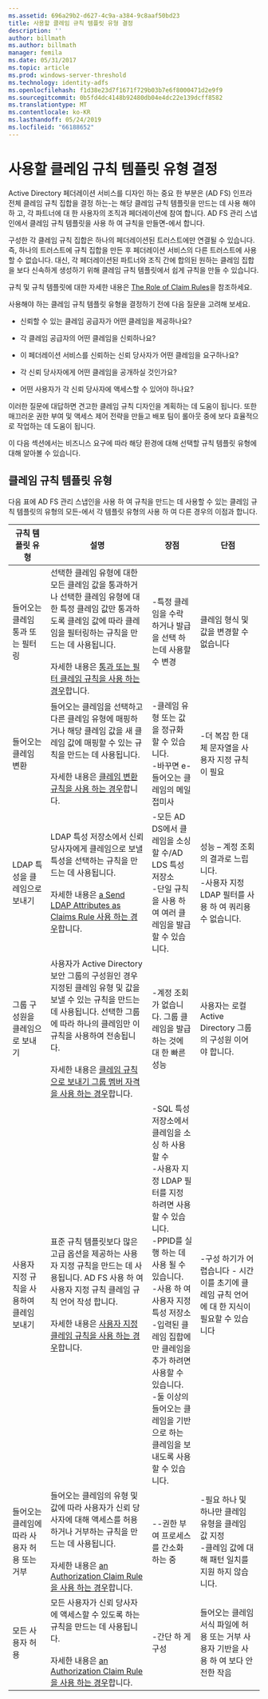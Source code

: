```yaml
---
ms.assetid: 696a29b2-d627-4c9a-a384-9c8aaf50bd23
title: 사용할 클레임 규칙 템플릿 유형 결정
description: ''
author: billmath
ms.author: billmath
manager: femila
ms.date: 05/31/2017
ms.topic: article
ms.prod: windows-server-threshold
ms.technology: identity-adfs
ms.openlocfilehash: f1d38e23d7f1671f729b03b7e6f8000471d2e9f9
ms.sourcegitcommit: 0b5fd4dc4148b92480db04e4dc22e139dcff8582
ms.translationtype: MT
ms.contentlocale: ko-KR
ms.lasthandoff: 05/24/2019
ms.locfileid: "66188652"
---
```

# <a name="determine-the-type-of-claim-rule-template-to-use"></a>사용할 클레임 규칙 템플릿 유형 결정


Active Directory 페더레이션 서비스를 디자인 하는 중요 한 부분은 \(AD FS\) 인프라 전체 클레임 규칙 집합을 결정 하는-는 해당 클레임 규칙 템플릿을 만드는 데 사용 해야 하 고, 각 파트너에 대 한 사용자의 조직과 페더레이션에 참여 합니다. AD FS 관리 스냅인에서 클레임 규칙 템플릿을 사용 하 여 규칙을 만들면\-에서 합니다.  
  
구성한 각 클레임 규칙 집합은 하나의 페더레이션된 트러스트에만 연결될 수 있습니다. 즉, 하나의 트러스트에 규칙 집합을 만든 후 페더레이션 서비스의 다른 트러스트에 사용할 수 없습니다. 대신, 각 페더레이션된 파트너와 조직 간에 합의된 원하는 클레임 집합을 보다 신속하게 생성하기 위해 클레임 규칙 템플릿에서 쉽게 규칙을 만들 수 있습니다.  
  
규칙 및 규칙 템플릿에 대한 자세한 내용은 [The Role of Claim Rules](The-Role-of-Claim-Rules.md)을 참조하세요.  
  
사용해야 하는 클레임 규칙 템플릿 유형을 결정하기 전에 다음 질문을 고려해 보세요.  
  
-   신뢰할 수 있는 클레임 공급자가 어떤 클레임을 제공하나요?  
  
-   각 클레임 공급자의 어떤 클레임을 신뢰하나요?  
  
-   이 페더레이션 서비스를 신뢰하는 신뢰 당사자가 어떤 클레임을 요구하나요?  
  
-   각 신뢰 당사자에게 어떤 클레임을 공개하실 것인가요?  
  
-   어떤 사용자가 각 신뢰 당사자에 액세스할 수 있어야 하나요?  
  
이러한 질문에 대답하면 견고한 클레임 규칙 디자인을 계획하는 데 도움이 됩니다. 또한 매끄러운 권한 부여 및 액세스 제어 전략을 만들고 배포 팀이 롤아웃 중에 보다 효율적으로 작업하는 데 도움이 됩니다.  
  
이 다음 섹션에서는 비즈니스 요구에 따라 해당 환경에 대해 선택할 규칙 템플릿 유형에 대해 알아볼 수 있습니다.  
  
## <a name="claim-rule-template-types"></a>클레임 규칙 템플릿 유형  
다음 표에 AD FS 관리 스냅인을 사용 하 여 규칙을 만드는 데 사용할 수 있는 클레임 규칙 템플릿의 유형의 모든\-에서 각 템플릿 유형의 사용 하 여 다른 경우의 이점과 합니다.  
  
|규칙 템플릿 유형|설명|장점|단점|  
|----------------------|---------------|--------------|-----------------|  
|들어오는 클레임 통과 또는 필터링|선택한 클레임 유형에 대한 모든 클레임 값을 통과하거나 선택한 클레임 유형에 대한 특정 클레임 값만 통과하도록 클레임 값에 따라 클레임을 필터링하는 규칙을 만드는 데 사용됩니다.<br /><br />자세한 내용은 [통과 또는 필터 클레임 규칙을 사용 하는 경우](When-to-Use-a-Pass-Through-or-Filter-Claim-Rule.md)합니다.|-특정 클레임을 수락 하거나 발급을 선택 하는데 사용할 수 변경|클레임 형식 및 값을 변경할 수 없습니다|  
|들어오는 클레임 변환|들어오는 클레임을 선택하고 다른 클레임 유형에 매핑하거나 해당 클레임 값을 새 클레임 값에 매핑할 수 있는 규칙을 만드는 데 사용됩니다.<br /><br />자세한 내용은 [클레임 변환 규칙을 사용 하는 경우](When-to-Use-a-Transform-Claim-Rule.md)합니다.|-클레임 유형 또는 값을 정규화 할 수 있습니다.<br />-바꾸면 e\-들어오는 클레임의 메일 접미사|-더 복잡 한 대체 문자열을 사용자 지정 규칙이 필요|  
|LDAP 특성을 클레임으로 보내기|LDAP 특성 저장소에서 신뢰 당사자에게 클레임으로 보낼 특성을 선택하는 규칙을 만드는 데 사용됩니다.<br /><br />자세한 내용은 [a Send LDAP Attributes as Claims Rule 사용 하는 경우](When-to-Use-a-Send-LDAP-Attributes-as-Claims-Rule.md)합니다.|-모든 AD DS에서 클레임을 소싱할 수\/AD LDS 특성 저장소<br />-단일 규칙을 사용 하 여 여러 클레임을 발급할 수 있습니다.|성능 – 계정 조회의 결과로 느립니다.<br />-사용자 지정 LDAP 필터를 사용 하 여 쿼리용 수 없습니다.|  
|그룹 구성원을 클레임으로 보내기|사용자가 Active Directory 보안 그룹의 구성원인 경우 지정된 클레임 유형 및 값을 보낼 수 있는 규칙을 만드는 데 사용됩니다. 선택한 그룹에 따라 하나의 클레임만 이 규칙을 사용하여 전송됩니다.<br /><br />자세한 내용은 [클레임 규칙으로 보내기 그룹 멤버 자격을 사용 하는 경우](When-to-Use-a-Send-Group-Membership-as-a-Claim-Rule.md)합니다.|-계정 조회가 없습니다. 그룹 클레임을 발급 하는 것에 대 한 빠른 성능|사용자는 로컬 Active Directory 그룹의 구성원 이어야 합니다.|  
|사용자 지정 규칙을 사용하여 클레임 보내기|표준 규칙 템플릿보다 많은 고급 옵션을 제공하는 사용자 지정 규칙을 만드는 데 사용됩니다. AD FS 사용 하 여 사용자 지정 규칙 클레임 규칙 언어 작성 합니다.<br /><br />자세한 내용은 [사용자 지정 클레임 규칙을 사용 하는 경우](When-to-Use-a-Custom-Claim-Rule.md)합니다.|-SQL 특성 저장소에서 클레임을 소싱 하 사용할 수<br />-사용자 지정 LDAP 필터를 지정 하려면 사용할 수 있습니다.<br />-PPID를 실행 하는 데 사용 될 수 있습니다.<br />-사용 하 여 사용자 지정 특성 저장소<br />-입력된 클레임 집합에만 클레임을 추가 하려면 사용할 수 있습니다.<br />-둘 이상의 들어오는 클레임을 기반으로 하는 클레임을 보내도록 사용할 수 있습니다.|-구성 하기가 어렵습니다 \- 시간이를 초기에 클레임 규칙 언어에 대 한 지식이 필요할 수 있습니다|  
|들어오는 클레임에 따라 사용자 허용 또는 거부|들어오는 클레임의 유형 및 값에 따라 사용자가 신뢰 당사자에 대해 액세스를 허용하거나 거부하는 규칙을 만드는 데 사용됩니다.<br /><br />자세한 내용은 [an Authorization Claim Rule을 사용 하는 경우](When-to-Use-an-Authorization-Claim-Rule.md)합니다.|--권한 부여 프로세스를 간소화 하는 중|-필요 하나 및 하나만 클레임 유형을 클레임 값 지정<br />-클레임 값에 대해 패턴 일치를 지원 하지 않습니다.|  
|모든 사용자 허용|모든 사용자가 신뢰 당사자에 액세스할 수 있도록 하는 규칙을 만드는 데 사용됩니다.<br /><br />자세한 내용은 [an Authorization Claim Rule을 사용 하는 경우](When-to-Use-an-Authorization-Claim-Rule.md)합니다.|-간단 하 게 구성|들어오는 클레임 서식 파일에 허용 또는 거부 사용자 기반을 사용 하 여 보다 안전한 작음|  
  

